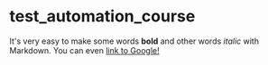 # test_automation_course
It's very easy to make some words **bold** and other words *italic* with Markdown. You can even [link to Google!](https://google.com)
